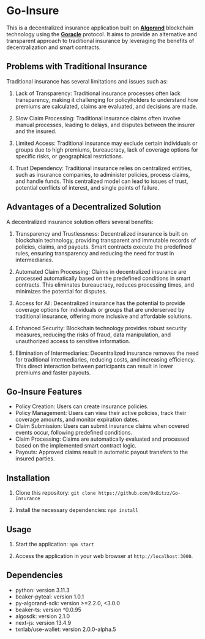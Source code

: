 # Go-Insure

This is a decentralized insurance application built on **[Algorand](https://developer.algorand.org/)** blockchain technology using the **[Goracle](https://www.goracle.io/)** protocol. It aims to provide an alternative and transparent approach to traditional insurance by leveraging the benefits of decentralization and smart contracts.

## Problems with Traditional Insurance
 
Traditional insurance has several limitations and issues such as:

1. Lack of Transparency: Traditional insurance processes often lack transparency, making it challenging for policyholders to understand how premiums are calculated, claims are evaluated, and decisions are made.

2. Slow Claim Processing: Traditional insurance claims often involve manual processes, leading to delays, and disputes between the insurer and the insured.

3. Limited Access: Traditional insurance may exclude certain individuals or groups due to high premiums, bureaucracy, lack of coverage options for specific risks, or geographical restrictions.

4. Trust Dependency: Traditional insurance relies on centralized entities, such as insurance companies, to administer policies, process claims, and handle funds. This centralized model can lead to issues of trust, potential conflicts of interest, and single points of failure.

## Advantages of a Decentralized Solution

A decentralized insurance solution offers several benefits:

1. Transparency and Trustlessness: Decentralized insurance is built on blockchain technology, providing transparent and immutable records of policies, claims, and payouts. Smart contracts execute the predefined rules, ensuring transparency and reducing the need for trust in intermediaries.

2. Automated Claim Processing: Claims in decentralized insurance are processed automatically based on the predefined conditions in smart contracts. This eliminates bureaucracy, reduces processing times, and minimizes the potential for disputes.

3. Access for All: Decentralized insurance has the potential to provide coverage options for individuals or groups that are underserved by traditional insurance, offering more inclusive and affordable solutions.

4. Enhanced Security: Blockchain technology provides robust security measures, reducing the risks of fraud, data manipulation, and unauthorized access to sensitive information.

5. Elimination of Intermediaries: Decentralized insurance removes the need for traditional intermediaries, reducing costs, and increasing efficiency. This direct interaction between participants can result in lower premiums and faster payouts.


## Go-Insure Features

- Policy Creation: Users can create insurance policies.
- Policy Management: Users can view their active policies, track their coverage amounts, and monitor expiration dates.
- Claim Submission: Users can submit insurance claims when covered events occur, following predefined conditions.
- Claim Processing: Claims are automatically evaluated and processed based on the implemented smart contract logic.
- Payouts: Approved claims result in automatic payout transfers to the insured parties.


## Installation

1. Clone this repository: `git clone https://github.com/0xBitzz/Go-Insurance`

2. Install the necessary dependencies: `npm install`


## Usage

1. Start the application: `npm start`

2. Access the application in your web browser at `http://localhost:3000`.

## Dependencies

- python: version 3.11.3
- beaker-pyteal: version 1.0.1
- py-algorand-sdk: version >=2.2.0, <3.0.0
- beaker-ts: version ^0.0.95
- algosdk: version 2.1.0
- next-js: version 13.4.9
- txnlab/use-wallet: version 2.0.0-alpha.5
